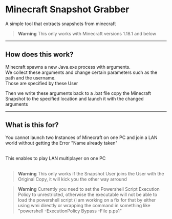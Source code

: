 # Minecraft Snapshot Grabber

A simple tool that extracts snapshots from minecraft


>**Warning**
> This only works with Minecraft versions 1.18.1 and below

---

## How does this work?
Minecraft spawns a new Java.exe process with arguments. <br>
We collect these arguments and change certain parameters such as the path and the username. <br >
Those are specified by these User

Then we write these arguments back to a .bat file copy the Minecraft Snapshot to the specified location and launch it with the changed arguments

---

## What is this for?
You cannot launch two Instances of Minecraft on one PC and join a LAN world without getting the Error "Name already taken"

<br>
This enables to play LAN multiplayer on one PC
<br>
<br>

>**Warning**
>This only works if the Snapshot User joins the User with the Original Copy, it will kick you the other way arround

>**Warning**
>Currently you need to set the Powershell Script Execution Policy to unrestricted, otherwise the executable will not be able to load the powershell script (i am working on a fix for that by either using wmi directly or wrapping the command in something like "powershell -ExecutionPolicy Bypass -File p.ps1"
